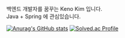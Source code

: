 백엔드 개발자를 꿈꾸는 Keno Kim 입니다.<br>
Java + Spring 에 관심있습니다.

[![Anurag's GitHub stats](https://github-readme-stats.vercel.app/api?username=kenokim)](https://github.com/kenokim/github-readme-stats)
[![Solved.ac Profile](http://mazassumnida.wtf/api/v2/generate_badge?boj=tymes0403)](https://solved.ac/tymes0403/)
